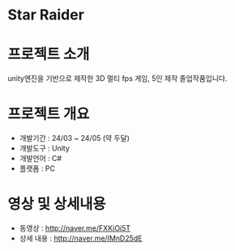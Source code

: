 # Star Raider
# 프로젝트 소개
unity엔진을 기반으로 제작한 3D 멀티 fps 게임, 5인 제작 졸업작품입니다.

# 프로젝트 개요
* 개발기간 : 24/03 ~ 24/05 (약 두달)
* 개발도구 : Unity
* 개발언어 : C#
* 플랫폼 : PC

# 영상 및 상세내용
* 동영상 : http://naver.me/FXKiOi5T
* 상세 내용 : http://naver.me/IMnD25dE

